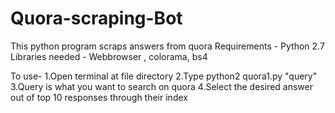 # Quora-scraping-Bot
This python program scraps answers from quora
Requirements - Python 2.7
Libraries needed - Webbrowser , colorama, bs4

To use-
1.Open terminal at file directory
2.Type python2 quora1.py "query"
3.Query is what you want to search on quora
4.Select the desired answer out of top 10 responses through their index
